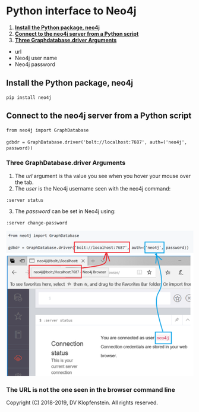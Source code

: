 # Python interface to Neo4j

1) [**Install the Python package, neo4j**](#install-the-python-package-neo4j)
2) [**Connect to the neo4j server from a Python script**](#connect-to-the-neo4j-server-from-a-python-script)
3) [**Three Graphdatabase.driver Arguments**]()
  * url    
  * Neo4j user name    
  * Neo4j password    

## Install the Python package, neo4j
```
pip install neo4j
```

## Connect to the neo4j server from a Python script
```
from neo4j import GraphDatabase

gdbdr = GraphDatabase.driver('bolt://localhost:7687', auth=('neo4j', password))
```

### Three GraphDatabase.driver Arguments
1. The _url_ argument is tha value you see when you hover your mouse over the tab.    
2. The _user_ is the Neo4j username seen with the neo4j command:    
```
:server status
```
3. The _password_ can be set in Neo4j using:   
```
:server change-password
```
![driver args](images/python_neo4j_gdbdr.png)

### The URL is not the one seen in the browser command line

Copyright (C) 2018-2019, DV Klopfenstein. All rights reserved.
